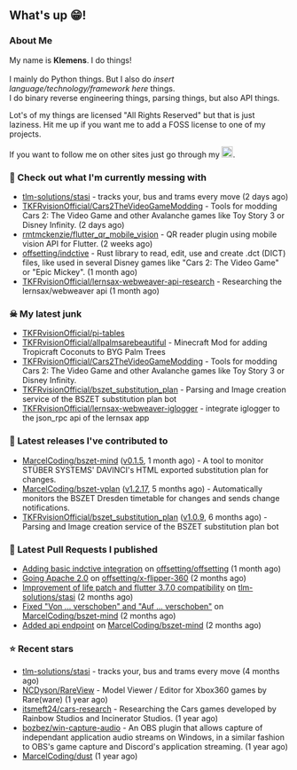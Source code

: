 ## What's up 😁!




### About Me

My name is **Klemens**. I do things!
<br><br>
I mainly do Python things. But I also do *insert language/technology/framework here* things.
<br>
I do binary reverse engineering things, parsing things, but also API things.

Lot's of my things are licensed "All Rights Reserved" but that is just laziness. Hit me up if you want me to add a FOSS license to one of my projects.

If you want to follow me on other sites just go through my [<img alt="linktree" width="20px" src="https://res.cloudinary.com/crunchbase-production/image/upload/c_lpad,f_auto,q_auto:eco,dpr_1/h90nveymaytblh5fldz8" />](https://linktr.ee/tkfrvision).

### 🥴 Check out what I'm currently messing with

- [tlm-solutions/stasi](https://github.com/tlm-solutions/stasi) - tracks your, bus and trams every move (2 days ago)
- [TKFRvisionOfficial/Cars2TheVideoGameModding](https://github.com/TKFRvisionOfficial/Cars2TheVideoGameModding) - Tools for modding Cars 2: The Video Game and other Avalanche games like Toy Story 3 or Disney Infinity. (2 days ago)
- [rmtmckenzie/flutter_qr_mobile_vision](https://github.com/rmtmckenzie/flutter_qr_mobile_vision) - QR reader plugin using mobile vision API for Flutter. (2 weeks ago)
- [offsetting/indctive](https://github.com/offsetting/indctive) - Rust library to read, edit, use and create .dct (DICT) files, like used in several Disney games like &#34;Cars 2: The Video Game&#34; or &#34;Epic Mickey&#34;. (1 month ago)
- [TKFRvisionOfficial/lernsax-webweaver-api-research](https://github.com/TKFRvisionOfficial/lernsax-webweaver-api-research) - Researching the lernsax/webweaver api (1 month ago)

### ☠ My latest junk

- [TKFRvisionOfficial/pi-tables](https://github.com/TKFRvisionOfficial/pi-tables)
- [TKFRvisionOfficial/allpalmsarebeautiful](https://github.com/TKFRvisionOfficial/allpalmsarebeautiful) - Minecraft Mod for adding Tropicraft Coconuts to BYG Palm Trees
- [TKFRvisionOfficial/Cars2TheVideoGameModding](https://github.com/TKFRvisionOfficial/Cars2TheVideoGameModding) - Tools for modding Cars 2: The Video Game and other Avalanche games like Toy Story 3 or Disney Infinity.
- [TKFRvisionOfficial/bszet_substitution_plan](https://github.com/TKFRvisionOfficial/bszet_substitution_plan) - Parsing and Image creation service of the BSZET substitution plan bot
- [TKFRvisionOfficial/lernsax-webweaver-iglogger](https://github.com/TKFRvisionOfficial/lernsax-webweaver-iglogger) - integrate iglogger to the json_rpc api of the lernsax app

### 🔭 Latest releases I've contributed to

- [MarcelCoding/bszet-mind](https://github.com/MarcelCoding/bszet-mind) ([v0.1.5](https://github.com/MarcelCoding/bszet-mind/releases/tag/v0.1.5), 1 month ago) - A tool to monitor STÜBER SYSTEMS&#39; DAVINCI&#39;s HTML exported substitution plan for changes.
- [MarcelCoding/bszet-vplan](https://github.com/MarcelCoding/bszet-vplan) ([v1.2.17](https://github.com/MarcelCoding/bszet-vplan/releases/tag/v1.2.17), 5 months ago) - Automatically monitors the BSZET Dresden timetable for changes and sends change notifications. 
- [TKFRvisionOfficial/bszet_substitution_plan](https://github.com/TKFRvisionOfficial/bszet_substitution_plan) ([v1.0.9](https://github.com/TKFRvisionOfficial/bszet_substitution_plan/releases/tag/v1.0.9), 6 months ago) - Parsing and Image creation service of the BSZET substitution plan bot

### 🔨 Latest Pull Requests I published

- [Adding basic indctive integration](https://github.com/offsetting/offsetting/pull/2) on [offsetting/offsetting](https://github.com/offsetting/offsetting) (1 month ago)
- [Going Apache 2.0](https://github.com/offsetting/x-flipper-360/pull/2) on [offsetting/x-flipper-360](https://github.com/offsetting/x-flipper-360) (2 months ago)
- [Improvement of life patch and flutter 3.7.0 compatibility](https://github.com/tlm-solutions/stasi/pull/18) on [tlm-solutions/stasi](https://github.com/tlm-solutions/stasi) (2 months ago)
- [Fixed &#34;Von ... verschoben&#34; and &#34;Auf ... verschoben&#34;](https://github.com/MarcelCoding/bszet-mind/pull/14) on [MarcelCoding/bszet-mind](https://github.com/MarcelCoding/bszet-mind) (2 months ago)
- [Added api endpoint](https://github.com/MarcelCoding/bszet-mind/pull/10) on [MarcelCoding/bszet-mind](https://github.com/MarcelCoding/bszet-mind) (2 months ago)

### ⭐ Recent stars

- [tlm-solutions/stasi](https://github.com/tlm-solutions/stasi) - tracks your, bus and trams every move (4 months ago)
- [NCDyson/RareView](https://github.com/NCDyson/RareView) - Model Viewer / Editor for Xbox360 games by Rare(ware) (1 year ago)
- [itsmeft24/cars-research](https://github.com/itsmeft24/cars-research) - Researching the Cars games developed by Rainbow Studios and Incinerator Studios. (1 year ago)
- [bozbez/win-capture-audio](https://github.com/bozbez/win-capture-audio) - An OBS plugin that allows capture of independant application audio streams on Windows, in a similar fashion to OBS&#39;s game capture and Discord&#39;s application streaming. (1 year ago)
- [MarcelCoding/dust](https://github.com/MarcelCoding/dust) (1 year ago)
